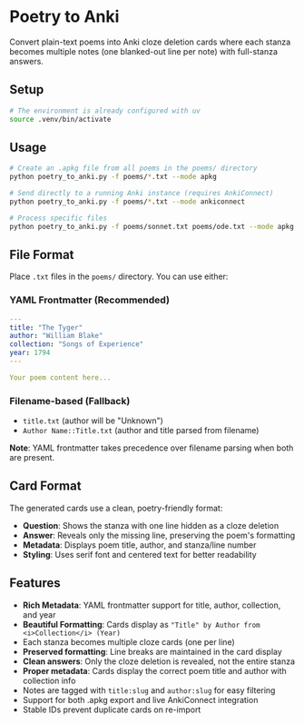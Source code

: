 # Poetry to Anki

Convert plain-text poems into Anki cloze deletion cards where each stanza becomes multiple notes (one blanked-out line per note) with full-stanza answers.

## Setup

```bash
# The environment is already configured with uv
source .venv/bin/activate
```

## Usage

```bash
# Create an .apkg file from all poems in the poems/ directory
python poetry_to_anki.py -f poems/*.txt --mode apkg

# Send directly to a running Anki instance (requires AnkiConnect)
python poetry_to_anki.py -f poems/*.txt --mode ankiconnect

# Process specific files
python poetry_to_anki.py -f poems/sonnet.txt poems/ode.txt --mode apkg
```

## File Format

Place `.txt` files in the `poems/` directory. You can use either:

### YAML Frontmatter (Recommended)

```yaml
---
title: "The Tyger"
author: "William Blake"
collection: "Songs of Experience"
year: 1794
---

Your poem content here...
```

### Filename-based (Fallback)

- `title.txt` (author will be "Unknown")
- `Author Name::Title.txt` (author and title parsed from filename)

**Note**: YAML frontmatter takes precedence over filename parsing when both are present.

## Card Format

The generated cards use a clean, poetry-friendly format:

- **Question**: Shows the stanza with one line hidden as a cloze deletion
- **Answer**: Reveals only the missing line, preserving the poem's formatting
- **Metadata**: Displays poem title, author, and stanza/line number
- **Styling**: Uses serif font and centered text for better readability

## Features

- **Rich Metadata**: YAML frontmatter support for title, author, collection, and year
- **Beautiful Formatting**: Cards display as `"Title" by Author from <i>Collection</i> (Year)`
- Each stanza becomes multiple cloze cards (one per line)
- **Preserved formatting**: Line breaks are maintained in the card display
- **Clean answers**: Only the cloze deletion is revealed, not the entire stanza
- **Proper metadata**: Cards display the correct poem title and author with collection info
- Notes are tagged with `title:slug` and `author:slug` for easy filtering
- Support for both .apkg export and live AnkiConnect integration
- Stable IDs prevent duplicate cards on re-import

